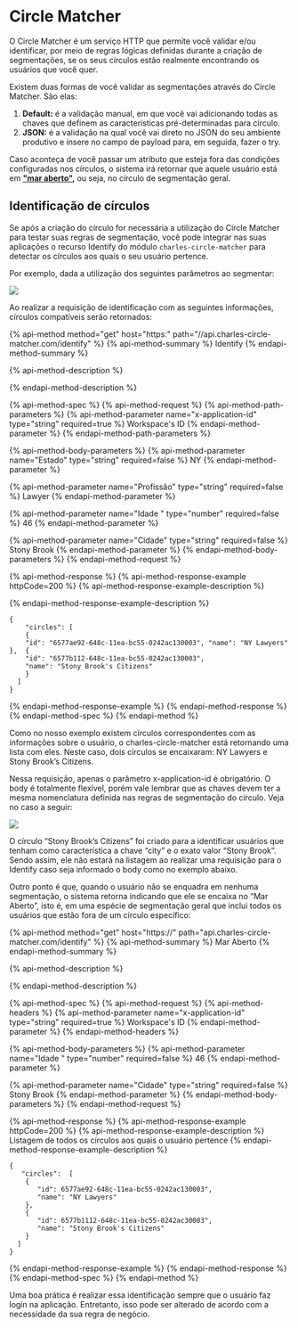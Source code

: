# Circle Matcher

O Circle Matcher é um serviço HTTP que permite você validar e/ou identificar, por meio de regras lógicas definidas durante a criação de segmentações, se os seus círculos estão realmente encontrando os usuários que você quer. 

Existem duas formas de você validar as segmentações através do Circle Matcher. São elas:

1. **Default:** é a validação manual, em que você vai adicionando todas as chaves que definem as características pré-determinadas para círculo.   
2. **JSON:** é a validação na qual você vai direto no JSON do seu ambiente produtivo e insere no campo de payload para, em seguida, fazer o try.

Caso aconteça de você passar um atributo que esteja fora das condições configuradas nos círculos, o sistema irá retornar que aquele usuário está em [**"mar aberto"**](https://docs.charlescd.io/principais-conceitos#mar-aberto)**,** ou seja, no círculo de segmentação geral.

## Identificação de círculos

Se após a criação do círculo for necessária a utilização do Circle Matcher para testar suas regras de segmentação, você pode integrar nas suas aplicações o recurso Identify do módulo `charles-circle-matcher` para detectar os círculos aos quais o seu usuário pertence.

Por exemplo, dada a utilização dos seguintes parâmetros ao segmentar:

![](https://lh6.googleusercontent.com/q573-961WtpntVK8NfXXvPgzSPrxLwxjx3QXRqM3vBlHFM8nAoDkpn1KD26Zfw3_wJtjnhVldYcwRUUzhbveEvqJz6n16NQFkxi0S3hh8rk6Y7OUmWtnBOl_qJekzoymQ64mFF8k)

Ao realizar a requisição de identificação com as seguintes informações, círculos compatíveis serão retornados:

{% api-method method="get" host="https:" path="//api.charles-circle-matcher.com/identify" %}
{% api-method-summary %}
Identify
{% endapi-method-summary %}

{% api-method-description %}

{% endapi-method-description %}

{% api-method-spec %}
{% api-method-request %}
{% api-method-path-parameters %}
{% api-method-parameter name="x-application-id" type="string" required=true %}
Workspace's ID
{% endapi-method-parameter %}
{% endapi-method-path-parameters %}

{% api-method-body-parameters %}
{% api-method-parameter name="Estado" type="string" required=false %}
NY
{% endapi-method-parameter %}

{% api-method-parameter name="Profissão" type="string" required=false %}
Lawyer 
{% endapi-method-parameter %}

{% api-method-parameter name="Idade " type="number" required=false %}
46 
{% endapi-method-parameter %}

{% api-method-parameter name="Cidade" type="string" required=false %}
Stony Brook
{% endapi-method-parameter %}
{% endapi-method-body-parameters %}
{% endapi-method-request %}

{% api-method-response %}
{% api-method-response-example httpCode=200 %}
{% api-method-response-example-description %}

{% endapi-method-response-example-description %}

```
{ 
    "circles": [ 
    { 
    "id": "6577ae92-648c-11ea-bc55-0242ac130003", "name": "NY Lawyers" 
},  { 
    "id": "6577b112-648c-11ea-bc55-0242ac130003", 
    "name": "Stony Brook's Citizens" 
    } 
  ] 
}
```
{% endapi-method-response-example %}
{% endapi-method-response %}
{% endapi-method-spec %}
{% endapi-method %}

Como no nosso exemplo existem círculos correspondentes com as informações sobre o usuário, o charles-circle-matcher está retornando uma lista com eles. Neste caso, dois círculos se encaixaram: NY Lawyers e Stony Brook’s Citizens.

Nessa requisição, apenas o parâmetro x-application-id é obrigatório. O body é totalmente flexível, porém vale lembrar que as chaves devem ter a mesma nomenclatura definida nas regras de segmentação do círculo. Veja no caso a seguir:

![](https://lh3.googleusercontent.com/FdPVIHDFeYJCkC_6Y1P3ZOBSqmNlGkl9q2_XyIayNKQo2Mp9IXBY7PzvpzW0Mej1P9Ox8AG12QiA1H0w5uozWP1UYWafcfwXLKBOf3G-ObIVoPHtYGOlWd5Ju01uLuScqtCn8qQ1)

O círculo “Stony Brook’s Citizens” foi criado para a identificar usuários que tenham como característica a chave “city” e o exato valor “Stony Brook”. Sendo assim, ele não estará na listagem ao realizar uma requisição para o Identify caso seja informado o body como no exemplo abaixo.

Outro ponto é que, quando o usuário não se enquadra em nenhuma segmentação, o sistema retorna indicando que ele se encaixa no “Mar Aberto”, isto é, em uma espécie de segmentação geral que inclui todos os usuários que estão fora de um círculo específico:

{% api-method method="get" host="https://" path="api.charles-circle-matcher.com/identify" %}
{% api-method-summary %}
Mar Aberto
{% endapi-method-summary %}

{% api-method-description %}

{% endapi-method-description %}

{% api-method-spec %}
{% api-method-request %}
{% api-method-headers %}
{% api-method-parameter name="x-application-id" type="string" required=true %}
Workspace's ID 
{% endapi-method-parameter %}
{% endapi-method-headers %}

{% api-method-body-parameters %}
{% api-method-parameter name="Idade " type="number" required=false %}
46
{% endapi-method-parameter %}

{% api-method-parameter name="Cidade" type="string" required=false %}
Stony Brook
{% endapi-method-parameter %}
{% endapi-method-body-parameters %}
{% endapi-method-request %}

{% api-method-response %}
{% api-method-response-example httpCode=200 %}
{% api-method-response-example-description %}
Listagem de todos os círculos aos quais o usuário pertence 
{% endapi-method-response-example-description %}

```
{
   "circles":  [
    {
       "id": 6577ae92-648c-11ea-bc55-0242ac130003", 
       "name": "NY Lawyers"
    },
    { 
       "id": 6577b1112-648c-11ea-bc55-0242ac30003",
       "name": "Stony Brook's Citizens"
    }
  ]
}   
```
{% endapi-method-response-example %}
{% endapi-method-response %}
{% endapi-method-spec %}
{% endapi-method %}

Uma boa prática é realizar essa identificação sempre que o usuário faz login na aplicação. Entretanto, isso pode ser alterado de acordo com a necessidade da sua regra de negócio.

